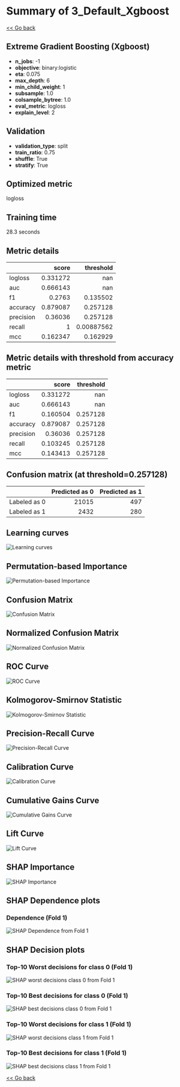 # Summary of 3_Default_Xgboost

[<< Go back](../README.md)


## Extreme Gradient Boosting (Xgboost)
- **n_jobs**: -1
- **objective**: binary:logistic
- **eta**: 0.075
- **max_depth**: 6
- **min_child_weight**: 1
- **subsample**: 1.0
- **colsample_bytree**: 1.0
- **eval_metric**: logloss
- **explain_level**: 2

## Validation
 - **validation_type**: split
 - **train_ratio**: 0.75
 - **shuffle**: True
 - **stratify**: True

## Optimized metric
logloss

## Training time

28.3 seconds

## Metric details
|           |    score |    threshold |
|:----------|---------:|-------------:|
| logloss   | 0.331272 | nan          |
| auc       | 0.666143 | nan          |
| f1        | 0.2763   |   0.135502   |
| accuracy  | 0.879087 |   0.257128   |
| precision | 0.36036  |   0.257128   |
| recall    | 1        |   0.00887562 |
| mcc       | 0.162347 |   0.162929   |


## Metric details with threshold from accuracy metric
|           |    score |   threshold |
|:----------|---------:|------------:|
| logloss   | 0.331272 |  nan        |
| auc       | 0.666143 |  nan        |
| f1        | 0.160504 |    0.257128 |
| accuracy  | 0.879087 |    0.257128 |
| precision | 0.36036  |    0.257128 |
| recall    | 0.103245 |    0.257128 |
| mcc       | 0.143413 |    0.257128 |


## Confusion matrix (at threshold=0.257128)
|              |   Predicted as 0 |   Predicted as 1 |
|:-------------|-----------------:|-----------------:|
| Labeled as 0 |            21015 |              497 |
| Labeled as 1 |             2432 |              280 |

## Learning curves
![Learning curves](learning_curves.png)

## Permutation-based Importance
![Permutation-based Importance](permutation_importance.png)
## Confusion Matrix

![Confusion Matrix](confusion_matrix.png)


## Normalized Confusion Matrix

![Normalized Confusion Matrix](confusion_matrix_normalized.png)


## ROC Curve

![ROC Curve](roc_curve.png)


## Kolmogorov-Smirnov Statistic

![Kolmogorov-Smirnov Statistic](ks_statistic.png)


## Precision-Recall Curve

![Precision-Recall Curve](precision_recall_curve.png)


## Calibration Curve

![Calibration Curve](calibration_curve_curve.png)


## Cumulative Gains Curve

![Cumulative Gains Curve](cumulative_gains_curve.png)


## Lift Curve

![Lift Curve](lift_curve.png)



## SHAP Importance
![SHAP Importance](shap_importance.png)

## SHAP Dependence plots

### Dependence (Fold 1)
![SHAP Dependence from Fold 1](learner_fold_0_shap_dependence.png)

## SHAP Decision plots

### Top-10 Worst decisions for class 0 (Fold 1)
![SHAP worst decisions class 0 from Fold 1](learner_fold_0_shap_class_0_worst_decisions.png)
### Top-10 Best decisions for class 0 (Fold 1)
![SHAP best decisions class 0 from Fold 1](learner_fold_0_shap_class_0_best_decisions.png)
### Top-10 Worst decisions for class 1 (Fold 1)
![SHAP worst decisions class 1 from Fold 1](learner_fold_0_shap_class_1_worst_decisions.png)
### Top-10 Best decisions for class 1 (Fold 1)
![SHAP best decisions class 1 from Fold 1](learner_fold_0_shap_class_1_best_decisions.png)

[<< Go back](../README.md)
